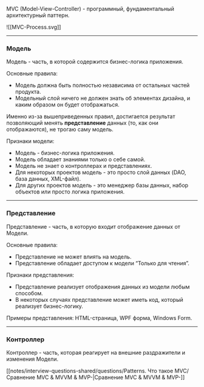 MVC (Model-View-Controller) - программный, фундаментальный архитектурный паттерн.

  

![[MVC-Process.svg]]

---

### Модель

Модель - часть, в которой содержится бизнес-логика приложения.

Основные правила:

- Модель должна быть полностью независима от остальных частей продукта.
- Модельный слой ничего не должен знать об элементах дизайна, и каким образом он будет отображаться.

Именно из-за вышеприведенных правил, достигается результат позволяющий менять **представление** данных (то, как они отображаются), не трогаю саму модель.

Признаки модели:

- Модель - бизнес-логика приложения.
- Модель обладает знаниями только о себе самой.
- Модель не знает о контроллерах и представлениях.
- Для некоторых проектов модель - это просто слой данных (DAO, база данных, XML-файл).
- Для других проектов модель - это менеджер базы данных, набор объектов или просто логика приложения.

---

### Представление

Представление - часть, в которую входит отображение данных от Модели.

Основные правила:

- Представление не может влиять на модель.
- Представление обладает доступом к модели “Только для чтения”.

Признаки представления:

- Представление реализует отображения данных из модели любым способом.
- В некоторых случаях представление может иметь код, который реализует бизнес-логику.

Примеры представления: HTML-страница, WPF форма, Windows Form.

---

### Контроллер

Контроллер - часть, которая реагирует на внешние раздражители и изменения Модели.

  

[[notes/interview-questions-shared/questions/Patterns. Что такое MVC/Сравнение MVC & MVVM & MVP-|Сравнение MVC & MVVM & MVP-]]